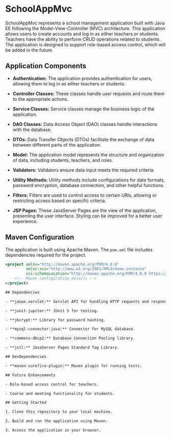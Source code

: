 # SchoolAppMvc

SchoolAppMvc represents a school management application built with Java EE following the Model-View-Controller (MVC) architecture. This application allows users to create accounts and log in as either teachers or students. Teachers have the ability to perform CRUD operations related to students. The application is designed to support role-based access control, which will be added in the future.

## Application Components

- **Authentication:** The application provides authentication for users, allowing them to log in as either teachers or students.

- **Controller Classes:** These classes handle user requests and route them to the appropriate actions.

- **Service Classes:** Service classes manage the business logic of the application.

- **DAO Classes:** Data Access Object (DAO) classes handle interactions with the database.

- **DTOs:** Data Transfer Objects (DTOs) facilitate the exchange of data between different parts of the application.

- **Model:** The application model represents the structure and organization of data, including students, teachers, and roles.

- **Validators:** Validators ensure data input meets the required criteria.

- **Utility Methods:** Utility methods include configurations for date formats, password encryption, database connection, and other helpful functions.

- **Filters:** Filters are used to control access to certain URIs, allowing or restricting access based on specific criteria.

- **JSP Pages:** These JavaServer Pages are the view of the application, presenting the user interface. Styling can be improved for a better user experience.

## Maven Configuration

The application is built using Apache Maven. The `pom.xml` file includes dependencies required for the project.

```xml
<project xmlns="http://maven.apache.org/POM/4.0.0"
         xmlns:xsi="http://www.w3.org/2001/XMLSchema-instance"
         xsi:schemaLocation="http://maven.apache.org/POM/4.0.0 https://maven.apache.org/xsd/maven-4.0.0.xsd">
    <!-- Maven configuration details -->
</project>

## Dependencies

- **javax.servlet:** Servlet API for handling HTTP requests and responses.

- **junit-jupiter:** JUnit 5 for testing.

- **jbcrypt:** Library for password hashing.

- **mysql-connector-java:** Connector for MySQL database.

- **commons-dbcp2:** Database Connection Pooling library.

- **jstl:** JavaServer Pages Standard Tag Library.

## DevDependencies

- **maven-surefire-plugin:** Maven plugin for running tests.

## Future Enhancements

- Role-based access control for teachers.

- Course and meeting functionality for students.

## Getting Started

1. Clone this repository to your local machine.

2. Build and run the application using Maven.

3. Access the application in your browser.




